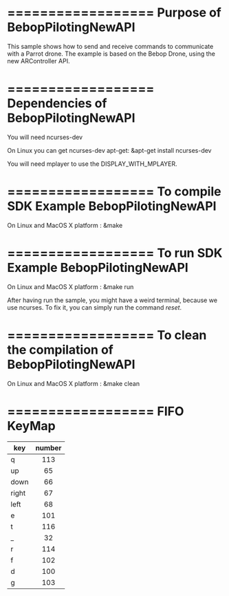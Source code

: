 ==================
Purpose of BebopPilotingNewAPI
==================

This sample shows how to send and receive commands to communicate with a Parrot drone. The example is based on the Bebop Drone, using the new ARController API.

==================
Dependencies of BebopPilotingNewAPI
==================

You will need ncurses-dev

On Linux you can get ncurses-dev apt-get:
&apt-get install ncurses-dev

You will need mplayer to use the DISPLAY_WITH_MPLAYER.

==================
To compile SDK Example BebopPilotingNewAPI
==================

On Linux and MacOS X platform :
&make

==================
To run SDK Example BebopPilotingNewAPI
==================

On Linux and MacOS X platform :
&make run

After having run the sample, you might have a weird terminal, because we use ncurses. 
To fix it, you can simply run the command *reset*. 

==================
To clean the compilation of BebopPilotingNewAPI
==================

On Linux and MacOS X platform :
&make clean

==================
FIFO KeyMap
==================
| key | number |
| --------- | :--------: |
| q | 113 |   
| up | 65 |  
| down | 66 |   
| right | 67 |   
| left | 68 |   
| e | 101 |   
| t | 116 |   
| _ | 32 |   
| r | 114 |   
| f | 102 |   
| d | 100 |   
| g | 103 |   


